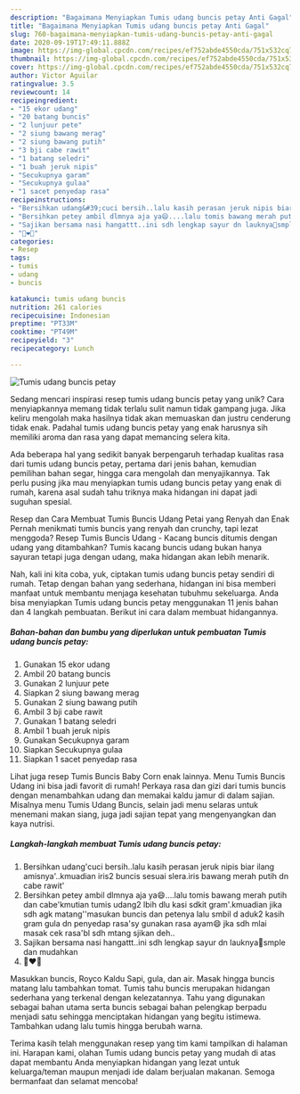 ```yaml
---
description: "Bagaimana Menyiapkan Tumis udang buncis petay Anti Gagal"
title: "Bagaimana Menyiapkan Tumis udang buncis petay Anti Gagal"
slug: 760-bagaimana-menyiapkan-tumis-udang-buncis-petay-anti-gagal
date: 2020-09-19T17:49:11.888Z
image: https://img-global.cpcdn.com/recipes/ef752abde4550cda/751x532cq70/tumis-udang-buncis-petay-foto-resep-utama.jpg
thumbnail: https://img-global.cpcdn.com/recipes/ef752abde4550cda/751x532cq70/tumis-udang-buncis-petay-foto-resep-utama.jpg
cover: https://img-global.cpcdn.com/recipes/ef752abde4550cda/751x532cq70/tumis-udang-buncis-petay-foto-resep-utama.jpg
author: Victor Aguilar
ratingvalue: 3.5
reviewcount: 14
recipeingredient:
- "15 ekor udang"
- "20 batang buncis"
- "2 lunjuur pete"
- "2 siung bawang merag"
- "2 siung bawang putih"
- "3 bji cabe rawit"
- "1 batang seledri"
- "1 buah jeruk nipis"
- "Secukupnya garam"
- "Secukupnya gulaa"
- "1 sacet penyedap rasa"
recipeinstructions:
- "Bersihkan udang&#39;cuci bersih..lalu kasih perasan jeruk nipis biar ilang amisnya&#39;..kmuadian iris2 buncis sesuai slera.iris bawang merah putih dn cabe rawit&#39;"
- "Bersihkan petey ambil dlmnya aja ya😄....lalu tomis bawang merah putih dan cabe&#39;kmutian tumis udang2 lbih dlu kasi sdkit gram&#39;.kmuadian jika sdh agk matang&#39;&#39;masukan buncis dan petenya lalu smbil d aduk2 kasih gram gula dn penyedap rasa&#39;sy gunakan rasa ayam😄 jka sdh mlai masak cek rasa&#39;bl sdh mtang sjikan deh.."
- "Sajikan bersama nasi hangattt..ini sdh lengkap sayur dn lauknya🤗smple dan mudahkan"
- "🤗❤🤤"
categories:
- Resep
tags:
- tumis
- udang
- buncis

katakunci: tumis udang buncis 
nutrition: 261 calories
recipecuisine: Indonesian
preptime: "PT33M"
cooktime: "PT49M"
recipeyield: "3"
recipecategory: Lunch

---
```



![Tumis udang buncis petay](https://img-global.cpcdn.com/recipes/ef752abde4550cda/751x532cq70/tumis-udang-buncis-petay-foto-resep-utama.jpg)

Sedang mencari inspirasi resep tumis udang buncis petay yang unik? Cara menyiapkannya memang tidak terlalu sulit namun tidak gampang juga. Jika keliru mengolah maka hasilnya tidak akan memuaskan dan justru cenderung tidak enak. Padahal tumis udang buncis petay yang enak harusnya sih memiliki aroma dan rasa yang dapat memancing selera kita.

Ada beberapa hal yang sedikit banyak berpengaruh terhadap kualitas rasa dari tumis udang buncis petay, pertama dari jenis bahan, kemudian pemilihan bahan segar, hingga cara mengolah dan menyajikannya. Tak perlu pusing jika mau menyiapkan tumis udang buncis petay yang enak di rumah, karena asal sudah tahu triknya maka hidangan ini dapat jadi suguhan spesial.

Resep dan Cara Membuat Tumis Buncis Udang Petai yang Renyah dan Enak Pernah menikmati tumis buncis yang renyah dan crunchy, tapi lezat menggoda? Resep Tumis Buncis Udang - Kacang buncis ditumis dengan udang yang ditambahkan? Tumis kacang buncis udang bukan hanya sayuran tetapi juga dengan udang, maka hidangan akan lebih menarik.


Nah, kali ini kita coba, yuk, ciptakan tumis udang buncis petay sendiri di rumah. Tetap dengan bahan yang sederhana, hidangan ini bisa memberi manfaat untuk membantu menjaga kesehatan tubuhmu sekeluarga. Anda bisa menyiapkan Tumis udang buncis petay menggunakan 11 jenis bahan dan 4 langkah pembuatan. Berikut ini cara dalam membuat hidangannya.

<!--inarticleads1-->

##### Bahan-bahan dan bumbu yang diperlukan untuk pembuatan Tumis udang buncis petay:

1. Gunakan 15 ekor udang
1. Ambil 20 batang buncis
1. Gunakan 2 lunjuur pete
1. Siapkan 2 siung bawang merag
1. Gunakan 2 siung bawang putih
1. Ambil 3 bji cabe rawit
1. Gunakan 1 batang seledri
1. Ambil 1 buah jeruk nipis
1. Gunakan Secukupnya garam
1. Siapkan Secukupnya gulaa
1. Siapkan 1 sacet penyedap rasa


Lihat juga resep Tumis Buncis Baby Corn enak lainnya. Menu Tumis Buncis Udang ini bisa jadi favorit di rumah! Perkaya rasa dan gizi dari tumis buncis dengan menambahkan udang dan memakai kaldu jamur di dalam sajian. Misalnya menu Tumis Udang Buncis, selain jadi menu selaras untuk menemani makan siang, juga jadi sajian tepat yang mengenyangkan dan kaya nutrisi. 

<!--inarticleads2-->

##### Langkah-langkah membuat Tumis udang buncis petay:

1. Bersihkan udang&#39;cuci bersih..lalu kasih perasan jeruk nipis biar ilang amisnya&#39;..kmuadian iris2 buncis sesuai slera.iris bawang merah putih dn cabe rawit&#39;
1. Bersihkan petey ambil dlmnya aja ya😄....lalu tomis bawang merah putih dan cabe&#39;kmutian tumis udang2 lbih dlu kasi sdkit gram&#39;.kmuadian jika sdh agk matang&#39;&#39;masukan buncis dan petenya lalu smbil d aduk2 kasih gram gula dn penyedap rasa&#39;sy gunakan rasa ayam😄 jka sdh mlai masak cek rasa&#39;bl sdh mtang sjikan deh..
1. Sajikan bersama nasi hangattt..ini sdh lengkap sayur dn lauknya🤗smple dan mudahkan
1. 🤗❤🤤


Masukkan buncis, Royco Kaldu Sapi, gula, dan air. Masak hingga buncis matang lalu tambahkan tomat. Tumis tahu buncis merupakan hidangan sederhana yang terkenal dengan kelezatannya. Tahu yang digunakan sebagai bahan utama serta buncis sebagai bahan pelengkap berpadu menjadi satu sehingga menciptakan hidangan yang begitu istimewa. Tambahkan udang lalu tumis hingga berubah warna. 

Terima kasih telah menggunakan resep yang tim kami tampilkan di halaman ini. Harapan kami, olahan Tumis udang buncis petay yang mudah di atas dapat membantu Anda menyiapkan hidangan yang lezat untuk keluarga/teman maupun menjadi ide dalam berjualan makanan. Semoga bermanfaat dan selamat mencoba!
